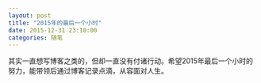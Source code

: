 ```yaml
---
layout: post
title: "2015年的最后一个小时"
date: 2015-12-31 23:10:00
categories: 随笔
---
```


其实一直想写博客之类的，但却一直没有付诸行动。希望2015年最后一个小时的努力，能带领后通过博客记录点滴，从容面对人生。
